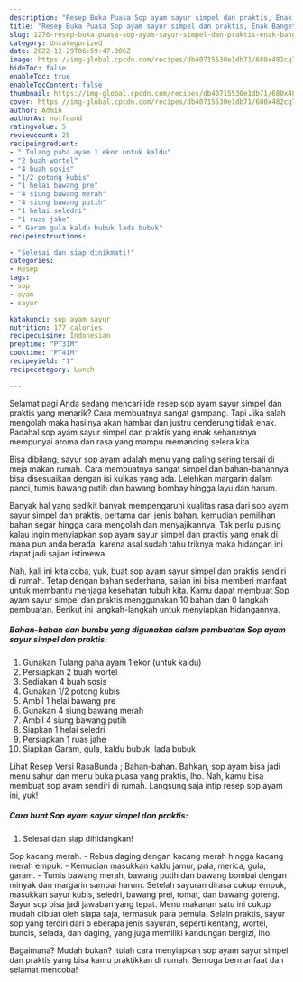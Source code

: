 ```yaml
---
description: "Resep Buka Puasa Sop ayam sayur simpel dan praktis, Enak Banget"
title: "Resep Buka Puasa Sop ayam sayur simpel dan praktis, Enak Banget"
slug: 1276-resep-buka-puasa-sop-ayam-sayur-simpel-dan-praktis-enak-banget
category: Uncategorized
date: 2022-12-29T06:59:47.306Z
image: https://img-global.cpcdn.com/recipes/db40715530e1db71/680x482cq70/sop-ayam-sayur-simpel-dan-praktis-foto-resep-utama.jpg
hideToc: false
enableToc: true
enableTocContent: false
thumbnail: https://img-global.cpcdn.com/recipes/db40715530e1db71/680x482cq70/sop-ayam-sayur-simpel-dan-praktis-foto-resep-utama.jpg
cover: https://img-global.cpcdn.com/recipes/db40715530e1db71/680x482cq70/sop-ayam-sayur-simpel-dan-praktis-foto-resep-utama.jpg
author: Admin
authorAv: notfound
ratingvalue: 5
reviewcount: 25
recipeingredient:
- " Tulang paha ayam 1 ekor untuk kaldu"
- "2 buah wortel"
- "4 buah sosis"
- "1/2 potong kubis"
- "1 helai bawang pre"
- "4 siung bawang merah"
- "4 siung bawang putih"
- "1 helai seledri"
- "1 ruas jahe"
- " Garam gula kaldu bubuk lada bubuk"
recipeinstructions:

- "Selesai dan siap dinikmati!"
categories:
- Resep
tags:
- sop
- ayam
- sayur

katakunci: sop ayam sayur 
nutrition: 177 calories
recipecuisine: Indonesian
preptime: "PT31M"
cooktime: "PT41M"
recipeyield: "1"
recipecategory: Lunch

---
```



Selamat pagi Anda sedang mencari ide resep sop ayam sayur simpel dan praktis yang menarik? Cara membuatnya sangat gampang. Tapi Jika salah mengolah maka hasilnya akan hambar dan justru cenderung tidak enak. Padahal sop ayam sayur simpel dan praktis yang enak seharusnya mempunyai aroma dan rasa yang mampu memancing selera kita.


Bisa dibilang, sayur sop ayam adalah menu yang paling sering tersaji di meja makan rumah. Cara membuatnya sangat simpel dan bahan-bahannya bisa disesuaikan dengan isi kulkas yang ada. Lelehkan margarin dalam panci, tumis bawang putih dan bawang bombay hingga layu dan harum.

Banyak hal yang sedikit banyak mempengaruhi kualitas rasa dari sop ayam sayur simpel dan praktis, pertama dari jenis bahan, kemudian pemilihan bahan segar hingga cara mengolah dan menyajikannya. Tak perlu pusing kalau ingin menyiapkan sop ayam sayur simpel dan praktis yang enak di mana pun anda berada, karena asal sudah tahu triknya maka hidangan ini dapat jadi sajian istimewa.


Nah, kali ini kita coba, yuk, buat sop ayam sayur simpel dan praktis sendiri di rumah. Tetap dengan bahan sederhana, sajian ini bisa memberi manfaat untuk membantu menjaga kesehatan tubuh kita. Kamu dapat membuat Sop ayam sayur simpel dan praktis menggunakan 10 bahan dan 0 langkah pembuatan. Berikut ini langkah-langkah untuk menyiapkan hidangannya.

<!--inarticleads1-->

##### Bahan-bahan dan bumbu yang digunakan dalam pembuatan Sop ayam sayur simpel dan praktis:

1. Gunakan  Tulang paha ayam 1 ekor (untuk kaldu)
1. Persiapkan 2 buah wortel
1. Sediakan 4 buah sosis
1. Gunakan 1/2 potong kubis
1. Ambil 1 helai bawang pre
1. Gunakan 4 siung bawang merah
1. Ambil 4 siung bawang putih
1. Siapkan 1 helai seledri
1. Persiapkan 1 ruas jahe
1. Siapkan  Garam, gula, kaldu bubuk, lada bubuk


Lihat Resep Versi RasaBunda ; Bahan-bahan. Bahkan, sop ayam bisa jadi menu sahur dan menu buka puasa yang praktis, lho. Nah, kamu bisa membuat sop ayam sendiri di rumah. Langsung saja intip resep sop ayam ini, yuk! 

<!--inarticleads2-->

##### Cara buat Sop ayam sayur simpel dan praktis:


1. Selesai dan siap dihidangkan!

Sop kacang merah. - Rebus daging dengan kacang merah hingga kacang merah empuk. - Kemudian masukkan kaldu jamur, pala, merica, gula, garam. - Tumis bawang merah, bawang putih dan bawang bombai dengan minyak dan margarin sampai harum. Setelah sayuran dirasa cukup empuk, masukkan sayur kubis, seledri, bawang prei, tomat, dan bawang goreng. Sayur sop bisa jadi jawaban yang tepat. Menu makanan satu ini cukup mudah dibuat oleh siapa saja, termasuk para pemula. Selain praktis, sayur sop yang terdiri dari b eberapa jenis sayuran, seperti kentang, wortel, buncis, selada, dan daging, yang juga memiliki kandungan bergizi, lho. 

Bagaimana? Mudah bukan? Itulah cara menyiapkan sop ayam sayur simpel dan praktis yang bisa kamu praktikkan di rumah. Semoga bermanfaat dan selamat mencoba!

